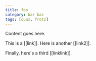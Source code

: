 ```yaml
---
title: foo
category: bar baz
tags: [quux, frotz]
---
```


Content goes here.

This is a [[link]]. Here is another [[link2]].

Finally, here's a third [[linklink]].